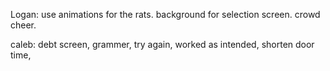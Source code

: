 Logan: use animations for the rats. background for selection screen. crowd cheer.

caleb: debt screen, grammer, try again, worked as intended, shorten door time,